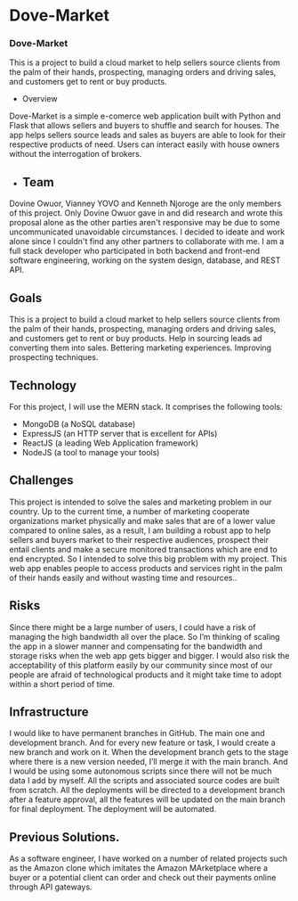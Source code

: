 # Dove-Market

### Dove-Market

This is a project to build a cloud market to help sellers source clients from the palm of their hands, prospecting, managing orders and driving sales, and customers get to rent or buy products. 


* Overview 

Dove-Market is a simple e-comerce web application built with Python and Flask that allows sellers and buyers to shuffle and search for houses. The app helps sellers source leads and sales as buyers are able to look for their respective products of need. Users can interact easily with house owners without the interrogation of brokers.

* ## Team

Dovine Owuor, Vianney YOVO and Kenneth Njoroge are the only members of this project. Only Dovine Owuor gave in and did research and wrote this proposal alone as the other parties aren't responsive may be due to some uncommunicated unavoidable circumstances. I decided to ideate and work alone since I couldn't find any other partners to collaborate with me. I am a full stack developer who participated in both backend and front-end software engineering, working on the system design, database, and REST API.

## Goals

This is a project to build a cloud market to help sellers source clients from the palm of their hands, prospecting, managing orders and driving sales, and customers get to rent or buy products.
Help in sourcing leads ad converting them into sales. 
Bettering marketing experiences.
Improving prospecting techniques.

## Technology

For this project, I will use the MERN stack. It comprises the following tools:

* MongoDB (a NoSQL database)
* ExpressJS (an HTTP server that is excellent for APIs)
* ReactJS (a leading Web Application framework)
* NodeJS (a tool to manage your tools)

## Challenges
This project is intended to solve the sales and marketing problem in our country. Up to the current time, a number of marketing cooperate organizations market physically and make sales that are of a lower value compared to online sales, as a result, I am building a robust app to help sellers and buyers market to their respective audiences, prospect their entail clients and make a secure monitored transactions which are end to end encrypted. So I intended to solve this big problem with my project. This web app enables people to access products and services right in the palm of their hands easily and without wasting time and resources..

## Risks
Since there might be a large number of users, I could have a risk of managing the high bandwidth all over the place. So I’m thinking of scaling the app in a slower manner and compensating for the bandwidth and storage risks when the web app gets bigger and bigger. I would also risk the acceptability of this platform easily by our community since most of our people are afraid of technological products and it might take time to adopt within a short period of time.

## Infrastructure
I would like to have permanent branches in GitHub. The main one and development branch. And for every new feature or task, I would create a new branch and work on it. When the development branch gets to the stage where there is a new version needed, I’ll merge it with the main branch. And I would be using some autonomous scripts since there will not be much data I add by myself. All the scripts and associated source codes are built from scratch. All the deployments will be directed to a development branch after a feature approval, all the features will be updated on the main branch for final deployment. The deployment will be automated.

## Previous Solutions.
As a software engineer, I have worked on a number of related projects such as the Amazon clone which imitates the Amazon MArketplace where a buyer or a potential client can order and check out their payments online through API gateways.


